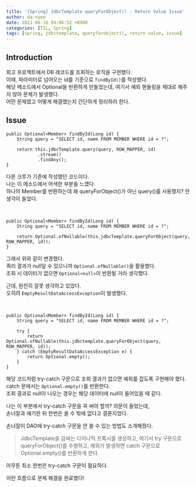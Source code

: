 ```yaml
---
title: '[Spring] JdbcTemplate queryForObject() - Return Value Issue'
author: da-nyee
date: 2021-06-16 04:06:52 +0900
categories: [TIL, Spring]
tags: [spring, jdbctemplate, queryforobject(), return value, issue]
---
```


## Introduction

회고 프로젝트에서 DB 레코드를 조회하는 로직을 구현했다.<br/>
이때, 파라미터로 넘어오는 id를 기준으로 `findById()`를 작성했다.<br/>
해당 메소드에서 Optional을 반환하게 만들었는데, 여기서 예외 핸들링을 제대로 해주지 않아 문제가 발생했다.<br/>
어떤 문제였고 어떻게 해결했는지 간단하게 정리하려 한다.<br/>

## Issue

```
public Optional<Member> findById(Long id) {
    String query = "SELECT id, name FROM MEMBER WHERE id = ?";

    return this.jdbcTemplate.query(query, ROW_MAPPER, id)
            .stream()
            .findAny();
}
```

다른 크루가 기존에 작성했던 코드이다.<br/>
나는 이 메소드에서 어색한 부분을 느꼈다.<br/>
하나의 Member를 반환하는데 왜 queryForObject()가 아닌 query()를 사용했지? 란 생각이 들었다.<br/>

<br/>

```
public Optional<Member> findById(Long id) {
    String query = "SELECT id, name FROM MEMBER WHERE id = ?";

    return Optional.ofNullable(this.jdbcTemplate.queryForObject(query, ROW_MAPPER, id));
}
```

그래서 위와 같이 변경했다.<br/>
쿼리 결과가 null일 수 있으니까 `Optional.ofNullable()`을 활용했다.<br/>
조회 시 데이터가 없으면 `Optional<null>`이 반환될 거라 생각했다.<br/>

근데, 완전히 잘못 생각하고 있었다.<br/>
오히려 `EmptyResultDataAccessException`이 발생했다.<br/>

<br/>

```
public Optional<Member> findById(Long id) {
    String query = "SELECT id, name FROM MEMBER WHERE id = ?";

    try {
        return Optional.ofNullable(this.jdbctemplate.queryForObject(query, ROW_MAPPER, id));
    } catch (EmptyResultDataAccessException e) {
        return Optional.empty();
    }
}
```

해당 코드처럼 try-catch 구문으로 조회 결과가 없으면 예외를 잡도록 구현해야 했다.<br/>
catch 문에서는 `Optional.empty()`를 반환한다.<br/>
조회 결과로 null이 나오는 경우는 해당 데이터에 null이 들어있을 때 같다.<br/>

나는 이 부분에서 try-catch 구문을 꼭 써야 할까? 의문이 들었는데,<br/>
손너잘과 얘기한 뒤 한번은 쓸 수 밖에 없다고 결론지었다.<br/>

손너잘이 DAO에 try-catch 구문을 안 쓸 수 있는 방법도 소개해줬다.<br/>

> JdbcTemplate을 감싸는 다이나믹 프록시를 생성하고, 여기서 try 구문으로 queryForObject()를 수행하고, 예외가 발생하면 catch 구문으로 Optional.empty()를 반환하게 한다.<br/>

아무튼 최소 한번은 try-catch 구문이 필요하다.<br/>

이런 흐름으로 문제 해결을 완료했다!<br/>